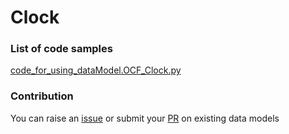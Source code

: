 # Clock

### List of code samples 

<!-- 50-List of code -->

<!-- [code entry](link) -->
[code_for_using_dataModel.OCF_Clock.py](https://github.com/smart-data-models/dataModel.OCF/blob/master/Clock/code/code_for_using_dataModel.OCF_Clock.py)


<!-- /50-List of code -->

### Contribution
You can raise an [issue](https://github.com/smart-data-models/dataModel.OCF/issues) or submit your [PR](https://github.com/smart-data-models/dataModel.OCF/pulls) on existing data models
